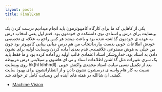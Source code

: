 ```yaml
---
layout: posts
title: FinalExam
---
```


یکی از کاهایی که ما برای کارگاه کامپیوترمون باید انجام میدادیم درست کردن یک وبسایت برای درس و استادی توی دانشکده ی خودمون بود.
قدم اول  یعنی انتخاب درس به عهده ی خودمون گذاشته شده بود و باعث میشد هر کس راجع به علاقه ی تخصصی خودش اطلاعات خوبی بدست بیاره.انتخاب من هم درس مبانی بینایی کامپیوتر بود چون من خیلی به هوش مصنوعی علاقمندم.
قدم بعدی آماده کردن وبسایت اولیه برای نشون دادن به استاد بود. 
خداروشکر استاد اعتمادی قالب اولیه رو آماده کرده بود و ما فقط باید یک سری تغییرات مثل  گذاشتن اطلاعات استاد و تی ای هاشون و سیلابس درس مربوطه روی وبسایت hk[hl ldnhndl].
بعد از تکمیل نسبی سایت استاد محمدی واکنش خوبی نسبت به کار هام واسه ی درسشون نشون دادن و از انتظاراتشون برای بهبود سایت گفتند. ان شاالله در هفته های آینده این وبسایت کامل تر خواهد شد.
* [Machine Vision](https://mnaderi98.github.io/Machine-Vision/)



